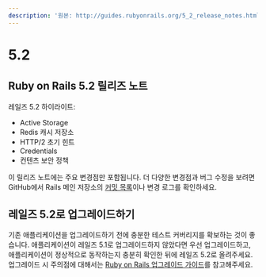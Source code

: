 ```yaml
---
description: '원본: http://guides.rubyonrails.org/5_2_release_notes.html'
---
```


# 5.2

## Ruby on Rails 5.2 릴리즈 노트

레일즈 5.2 하이라이트:

* Active Storage
* Redis 캐시 저장소
* HTTP/2 초기 힌트
* Credentials
* 컨텐츠 보안 정책

이 릴리즈 노트에는 주요 변경점만 포함됩니다. 더 다양한 변경점과 버그 수정을 보려면 GitHub에서 Rails 메인 저장소의 [커밋 목록](https://github.com/rails/rails/commits/5-2-stable)이나 변경 로그를 확인하세요.

## 레일즈 5.2로 업그레이드하기

기존 애플리케이션을 업그레이드하기 전에 충분한 테스트 커버리지를 확보하는 것이 좋습니다. 애플리케이션이 레일즈 5.1로 업그레이드하지 않았다면 우선 업그레이드하고, 애플리케이션이 정상적으로 동작하는지 충분히 확인한 뒤에 레일즈 5.2로 올려주세요. 업그레이드 시 주의점에 대해서는 [Ruby on Rails 업그레이드 가이드](http://guides.rubyonrails.org/upgrading_ruby_on_rails.html#upgrading-from-rails-5-1-to-rails-5-2)를 참고해주세요.



